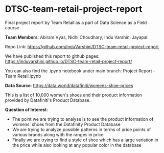 # DTSC-team-retail-project-report


Final project report by Team Retail as a part of Data Science as a Field course

 **Team Members**: Abiram Vyas, Nidhi Choudhary, Indu Varshini Jayapal

Repo Link: https://github.com/InduVarshini/DTSC-team-retail-project-report

We have published this report to github pages: https://induvarshini.github.io/DTSC-team-retail-project-report/

You can also find the .ipynb notebook under main branch: Project Report - Team Retail.ipynb

 **Data Source**: 
https://data.world/datafiniti/womens-shoe-prices

This is a list of 10,000 women's shoes and their product information provided by Datafiniti's Product Database.

**Question of Interest**:
* The point we are trying to analyse is to see the product information of womens' shoes from the Datafinity Product Database
* We are trying to analyze possible patterns in terms of price points of various brands along with the ranges in price
* Finally we are trying to find a style of shoe which has a large variation in the price while also looking at any popular color in the database
